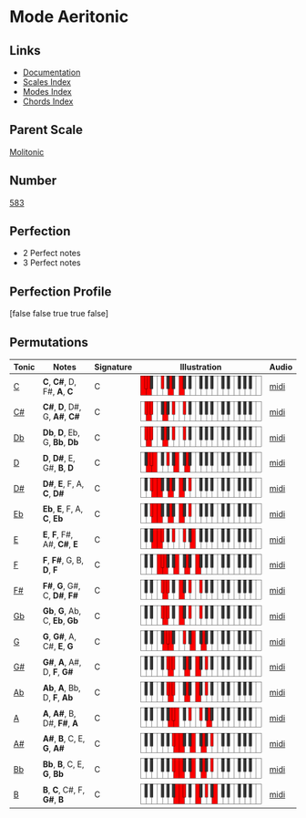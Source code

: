 # Mode Aeritonic

## Links

- [Documentation](index.md)
- [Scales Index](Scales.md)
- [Modes Index](Modes.md)
- [Chords Index](Chords.md)

## Parent Scale

[Molitonic](ScaleMolitonic.md)

## Number

[583](https://ianring.com/musictheory/scales/583)

## Perfection

- 2 Perfect notes
- 3 Perfect notes

## Perfection Profile

[false false true true false]

## Permutations

| Tonic | Notes | Signature | Illustration | Audio |
|-------|-------|-----------|--------------|-------|
| [C](ModeCNaturalAeritonic.md) | **C**, **C#**, D, F#, **A**, **C** | C | ![CNaturalAeritonic](ModeCNaturalAeritonic.png) | [midi](https://github.com/edipermadi/music/blob/main/docs/ModeCNaturalAeritonic.mid?raw=true) |
| [C#](ModeCSharpAeritonic.md) | **C#**, **D**, D#, G, **A#**, **C#** | C | ![CSharpAeritonic](ModeCSharpAeritonic.png) | [midi](https://github.com/edipermadi/music/blob/main/docs/ModeCSharpAeritonic.mid?raw=true) |
| [Db](ModeDFlatAeritonic.md) | **Db**, **D**, Eb, G, **Bb**, **Db** | C | ![DFlatAeritonic](ModeDFlatAeritonic.png) | [midi](https://github.com/edipermadi/music/blob/main/docs/ModeDFlatAeritonic.mid?raw=true) |
| [D](ModeDNaturalAeritonic.md) | **D**, **D#**, E, G#, **B**, **D** | C | ![DNaturalAeritonic](ModeDNaturalAeritonic.png) | [midi](https://github.com/edipermadi/music/blob/main/docs/ModeDNaturalAeritonic.mid?raw=true) |
| [D#](ModeDSharpAeritonic.md) | **D#**, **E**, F, A, **C**, **D#** | C | ![DSharpAeritonic](ModeDSharpAeritonic.png) | [midi](https://github.com/edipermadi/music/blob/main/docs/ModeDSharpAeritonic.mid?raw=true) |
| [Eb](ModeEFlatAeritonic.md) | **Eb**, **E**, F, A, **C**, **Eb** | C | ![EFlatAeritonic](ModeEFlatAeritonic.png) | [midi](https://github.com/edipermadi/music/blob/main/docs/ModeEFlatAeritonic.mid?raw=true) |
| [E](ModeENaturalAeritonic.md) | **E**, **F**, F#, A#, **C#**, **E** | C | ![ENaturalAeritonic](ModeENaturalAeritonic.png) | [midi](https://github.com/edipermadi/music/blob/main/docs/ModeENaturalAeritonic.mid?raw=true) |
| [F](ModeFNaturalAeritonic.md) | **F**, **F#**, G, B, **D**, **F** | C | ![FNaturalAeritonic](ModeFNaturalAeritonic.png) | [midi](https://github.com/edipermadi/music/blob/main/docs/ModeFNaturalAeritonic.mid?raw=true) |
| [F#](ModeFSharpAeritonic.md) | **F#**, **G**, G#, C, **D#**, **F#** | C | ![FSharpAeritonic](ModeFSharpAeritonic.png) | [midi](https://github.com/edipermadi/music/blob/main/docs/ModeFSharpAeritonic.mid?raw=true) |
| [Gb](ModeGFlatAeritonic.md) | **Gb**, **G**, Ab, C, **Eb**, **Gb** | C | ![GFlatAeritonic](ModeGFlatAeritonic.png) | [midi](https://github.com/edipermadi/music/blob/main/docs/ModeGFlatAeritonic.mid?raw=true) |
| [G](ModeGNaturalAeritonic.md) | **G**, **G#**, A, C#, **E**, **G** | C | ![GNaturalAeritonic](ModeGNaturalAeritonic.png) | [midi](https://github.com/edipermadi/music/blob/main/docs/ModeGNaturalAeritonic.mid?raw=true) |
| [G#](ModeGSharpAeritonic.md) | **G#**, **A**, A#, D, **F**, **G#** | C | ![GSharpAeritonic](ModeGSharpAeritonic.png) | [midi](https://github.com/edipermadi/music/blob/main/docs/ModeGSharpAeritonic.mid?raw=true) |
| [Ab](ModeAFlatAeritonic.md) | **Ab**, **A**, Bb, D, **F**, **Ab** | C | ![AFlatAeritonic](ModeAFlatAeritonic.png) | [midi](https://github.com/edipermadi/music/blob/main/docs/ModeAFlatAeritonic.mid?raw=true) |
| [A](ModeANaturalAeritonic.md) | **A**, **A#**, B, D#, **F#**, **A** | C | ![ANaturalAeritonic](ModeANaturalAeritonic.png) | [midi](https://github.com/edipermadi/music/blob/main/docs/ModeANaturalAeritonic.mid?raw=true) |
| [A#](ModeASharpAeritonic.md) | **A#**, **B**, C, E, **G**, **A#** | C | ![ASharpAeritonic](ModeASharpAeritonic.png) | [midi](https://github.com/edipermadi/music/blob/main/docs/ModeASharpAeritonic.mid?raw=true) |
| [Bb](ModeBFlatAeritonic.md) | **Bb**, **B**, C, E, **G**, **Bb** | C | ![BFlatAeritonic](ModeBFlatAeritonic.png) | [midi](https://github.com/edipermadi/music/blob/main/docs/ModeBFlatAeritonic.mid?raw=true) |
| [B](ModeBNaturalAeritonic.md) | **B**, **C**, C#, F, **G#**, **B** | C | ![BNaturalAeritonic](ModeBNaturalAeritonic.png) | [midi](https://github.com/edipermadi/music/blob/main/docs/ModeBNaturalAeritonic.mid?raw=true) |
